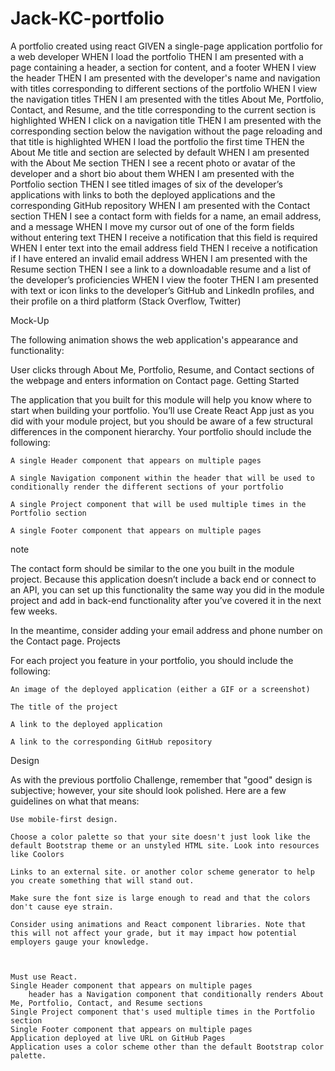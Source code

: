 # Jack-KC-portfolio
A portfolio created using react
GIVEN a single-page application portfolio for a web developer
WHEN I load the portfolio
THEN I am presented with a page containing a header, a section for content, and a footer
WHEN I view the header
THEN I am presented with the developer's name and navigation with titles corresponding to different sections of the portfolio
WHEN I view the navigation titles
THEN I am presented with the titles About Me, Portfolio, Contact, and Resume, and the title corresponding to the current section is highlighted
WHEN I click on a navigation title
THEN I am presented with the corresponding section below the navigation without the page reloading and that title is highlighted
WHEN I load the portfolio the first time
THEN the About Me title and section are selected by default
WHEN I am presented with the About Me section
THEN I see a recent photo or avatar of the developer and a short bio about them
WHEN I am presented with the Portfolio section
THEN I see titled images of six of the developer’s applications with links to both the deployed applications and the corresponding GitHub repository
WHEN I am presented with the Contact section
THEN I see a contact form with fields for a name, an email address, and a message
WHEN I move my cursor out of one of the form fields without entering text
THEN I receive a notification that this field is required
WHEN I enter text into the email address field
THEN I receive a notification if I have entered an invalid email address
WHEN I am presented with the Resume section
THEN I see a link to a downloadable resume and a list of the developer’s proficiencies
WHEN I view the footer
THEN I am presented with text or icon links to the developer’s GitHub and LinkedIn profiles, and their profile on a third platform (Stack Overflow, Twitter) 

Mock-Up

The following animation shows the web application's appearance and functionality:

User clicks through About Me, Portfolio, Resume, and Contact sections of the webpage and enters information on Contact page.
Getting Started

The application that you built for this module will help you know where to start when building your portfolio. You’ll use Create React App just as you did with your module project, but you should be aware of a few structural differences in the component hierarchy. Your portfolio should include the following:

    A single Header component that appears on multiple pages

    A single Navigation component within the header that will be used to conditionally render the different sections of your portfolio

    A single Project component that will be used multiple times in the Portfolio section

    A single Footer component that appears on multiple pages

note

The contact form should be similar to the one you built in the module project. Because this application doesn’t include a back end or connect to an API, you can set up this functionality the same way you did in the module project and add in back-end functionality after you’ve covered it in the next few weeks.

In the meantime, consider adding your email address and phone number on the Contact page.
Projects

For each project you feature in your portfolio, you should include the following:

    An image of the deployed application (either a GIF or a screenshot)

    The title of the project

    A link to the deployed application

    A link to the corresponding GitHub repository

Design

As with the previous portfolio Challenge, remember that "good" design is subjective; however, your site should look polished. Here are a few guidelines on what that means:

    Use mobile-first design.

    Choose a color palette so that your site doesn't just look like the default Bootstrap theme or an unstyled HTML site. Look into resources like Coolors 

    Links to an external site. or another color scheme generator to help you create something that will stand out.

    Make sure the font size is large enough to read and that the colors don't cause eye strain.

    Consider using animations and React component libraries. Note that this will not affect your grade, but it may impact how potential employers gauge your knowledge.



    Must use React.
    Single Header component that appears on multiple pages
        header has a Navigation component that conditionally renders About Me, Portfolio, Contact, and Resume sections
    Single Project component that's used multiple times in the Portfolio section
    Single Footer component that appears on multiple pages
    Application deployed at live URL on GitHub Pages
    Application uses a color scheme other than the default Bootstrap color palette.
